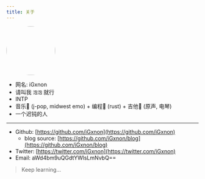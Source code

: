 ```yaml
---
title: 关于
---
```


<img src="/images/logo.png" width=128 height=128 style="border-radius: 100%;"/>

+ 网名: iGxnon
+ 请叫我 `泡泡` 就行
+ INTP
+ 音乐🎵 (j-pop, midwest emo) + 编程🦀️ (rust) + 吉他🎸 (原声, 电琴)
+ 一个迟钝的人

---

+ Github: [https://github.com/iGxnon](https://github.com/iGxnon)
  + blog source: [https://github.com/iGxnon/blog](https://github.com/iGxnon/blog)
+ Twitter: [https://twitter.com/iGxnon](https://twitter.com/iGxnon)
+ Email: aWd4bm9uQGdtYWlsLmNvbQ==

> Keep learning...

<div id="inside">
</div>

<script>
    var inside_gate = `
<br><br>
<p>「明明和大家在一起，却好像孤单一人」</p>
<p>「好想成为人类啊」</p>
<p>「为了不让自己偏离这世界」</p>
<p> &nbsp; 里世界入口： <a href="/zh/inside">/zh/inside</a></p>
<br><br>
    `;
    if (Math.random() < 0.01) {
        document.querySelector("#inside").innerHTML = inside_gate;
    }
</script>
